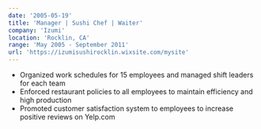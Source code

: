 ```yaml
---
date: '2005-05-19'
title: 'Manager | Sushi Chef | Waiter'
company: 'Izumi'
location: 'Rocklin, CA'
range: 'May 2005 - September 2011'
url: 'https://izumisushirocklin.wixsite.com/mysite'
---
```


- Organized work schedules for 15 employees and managed shift leaders for each team
- Enforced restaurant policies to all employees to maintain efficiency and high production
- Promoted customer satisfaction system to employees to increase positive reviews on Yelp.com
